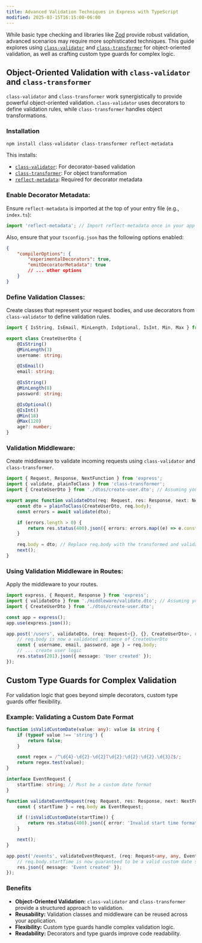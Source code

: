```yaml
---
title: Advanced Validation Techniques in Express with TypeScript
modified: 2025-03-15T16:15:00-06:00
---
```


While basic type checking and libraries like [Zod](https://www.npmjs.com/package/zod) provide robust validation, advanced scenarios may require more sophisticated techniques. This guide explores using [`class-validator`](https://www.npmjs.com/package/class-validator) and [`class-transformer`](https://www.npmjs.com/package/class-transformer) for object-oriented validation, as well as crafting custom type guards for complex logic.

## Object-Oriented Validation with `class-validator` and `class-transformer`

`class-validator` and `class-transformer` work synergistically to provide powerful object-oriented validation. `class-validator` uses decorators to define validation rules, while `class-transformer` handles object transformations.

### Installation

```bash
npm install class-validator class-transformer reflect-metadata
```

This installs:

- [`class-validator`](https://www.npmjs.com/package/class-validator): For decorator-based validation
- [`class-transformer`](https://www.npmjs.com/package/class-transformer): For object transformation
- [`reflect-metadata`](https://www.npmjs.com/package/reflect-metadata): Required for decorator metadata

### Enable Decorator Metadata:

Ensure `reflect-metadata` is imported at the top of your entry file (e.g., `index.ts`):

```typescript
import 'reflect-metadata'; // Import reflect-metadata once in your app
```

Also, ensure that your `tsconfig.json` has the following options enabled:

```json
{
	"compilerOptions": {
		"experimentalDecorators": true,
		"emitDecoratorMetadata": true
		// ... other options
	}
}
```

### Define Validation Classes:

Create classes that represent your request bodies, and use decorators from `class-validator` to define validation rules.

```typescript
import { IsString, IsEmail, MinLength, IsOptional, IsInt, Min, Max } from 'class-validator';

export class CreateUserDto {
	@IsString()
	@MinLength(3)
	username: string;

	@IsEmail()
	email: string;

	@IsString()
	@MinLength(8)
	password: string;

	@IsOptional()
	@IsInt()
	@Min(18)
	@Max(120)
	age?: number;
}
```

### Validation Middleware:

Create middleware to validate incoming requests using `class-validator` and `class-transformer`.

```typescript
import { Request, Response, NextFunction } from 'express';
import { validate, plainToClass } from 'class-transformer';
import { CreateUserDto } from './dtos/create-user.dto'; // Assuming your DTO is in dtos/create-user.dto

export async function validateDto(req: Request, res: Response, next: NextFunction) {
	const dto = plainToClass(CreateUserDto, req.body);
	const errors = await validate(dto);

	if (errors.length > 0) {
		return res.status(400).json({ errors: errors.map((e) => e.constraints) });
	}

	req.body = dto; // Replace req.body with the transformed and validated DTO
	next();
}
```

### Using Validation Middleware in Routes:

Apply the middleware to your routes.

```typescript
import express, { Request, Response } from 'express';
import { validateDto } from './middleware/validate.dto'; // Assuming your middleware is in middleware/validate.dto
import { CreateUserDto } from './dtos/create-user.dto';

const app = express();
app.use(express.json());

app.post('/users', validateDto, (req: Request<{}, {}, CreateUserDto>, res: Response) => {
	// req.body is now a validated instance of CreateUserDto
	const { username, email, password, age } = req.body;
	// ... create user logic
	res.status(201).json({ message: 'User created' });
});
```

## Custom Type Guards for Complex Validation

For validation logic that goes beyond simple decorators, custom type guards offer flexibility.

### Example: Validating a Custom Date Format

```typescript
function isValidCustomDate(value: any): value is string {
	if (typeof value !== 'string') {
		return false;
	}

	const regex = /^\d{4}-\d{2}-\d{2}T\d{2}:\d{2}:\d{2}.\d{3}Z$/;
	return regex.test(value);
}

interface EventRequest {
	startTime: string; // Must be a custom date format
}

function validateEventRequest(req: Request, res: Response, next: NextFunction) {
	const { startTime } = req.body as EventRequest;

	if (!isValidCustomDate(startTime)) {
		return res.status(400).json({ error: 'Invalid start time format' });
	}

	next();
}

app.post('/events', validateEventRequest, (req: Request<any, any, EventRequest>, res: Response) => {
	// req.body.startTime is now guaranteed to be a valid custom date string
	res.json({ message: 'Event created' });
});
```

### Benefits

- **Object-Oriented Validation:** `class-validator` and `class-transformer` provide a structured approach to validation.
- **Reusability:** Validation classes and middleware can be reused across your application.
- **Flexibility:** Custom type guards handle complex validation logic.
- **Readability:** Decorators and type guards improve code readability.
